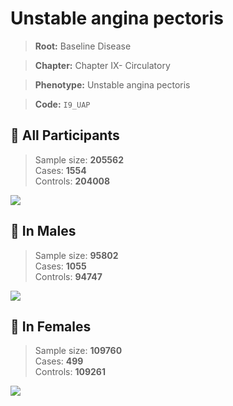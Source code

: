 # Unstable angina pectoris

> **Root:** Baseline Disease  

> **Chapter:** Chapter IX- Circulatory  

> **Phenotype:** Unstable angina pectoris  

> **Code:** `I9_UAP`

## 🧪 All Participants  
> Sample size: **205562**  
> Cases: **1554**  
> Controls: **204008**
<img src="/Disease/Figures/ALL/Baseline/I9_UAP.png"/>
<CsvTable src="/Disease_Data/ALL/Baseline/LG_I9_UAP.csv" label="🔍 View full results" />

## 👨 In Males  
> Sample size: **95802**  
> Cases: **1055**  
> Controls: **94747**
<img src="/Disease/Figures/Male/Baseline/I9_UAP.png"/>
<CsvTable src="/Disease_Data/Male/Baseline/LG_I9_UAP.csv" label="🔍 View full results" />

## 👩 In Females  
> Sample size: **109760**  
> Cases: **499**  
> Controls: **109261**
<img src="/Disease/Figures/Female/Baseline/I9_UAP.png"/>
<CsvTable src="/Disease_Data/Female/Baseline/LG_I9_UAP.csv" label="🔍 View full results" />

